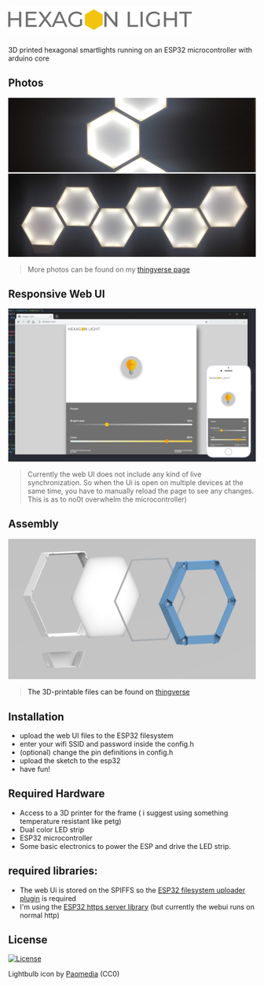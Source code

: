 
# <img src="logo.svg" title="webUI screenshot" alt="webUI screenshot">


3D printed  hexagonal smartlights running on an ESP32 microcontroller with arduino core


## Photos
![photo2](photo2.jpg)
![photo1](photo.jpg)
>More photos can be found on my <a href ="https://www.thingiverse.com/thing:3785919">thingverse page<a/>

## Responsive Web UI
![responsive web UI](webui.jpg)
>Currently the web UI does not include any kind of live synchronization. So when the Ui is open on multiple devices at the same time, you have to manually reload the page to see any changes. This is as to no0t overwhelm the microcontroller)

## Assembly
![assembly](assembly.png)
>The 3D-printable files can be found on <a href="https://www.thingiverse.com/thing:3785919">thingverse<a/>

## Installation
- upload the web UI files to the ESP32 filesystem
- enter your wifi SSID and password inside the config.h
- (optional) change the pin definitions in config.h
- upload the sketch to the esp32
- have fun!

## Required Hardware
- Access to a 3D printer for the frame ( i suggest using something temperature resistant like petg)
- Dual color LED strip
- ESP32 microcontroller
- Some basic electronics to power the ESP and drive the LED strip.

## required libraries:
- The web Ui is stored on the SPIFFS so the <a href="https://github.com/me-no-dev/arduino-esp32fs-plugin">ESP32 filesystem uploader plugin<a/> is required
- I'm using the <a href="https://github.com/fhessel/esp32_https_server">ESP32 https server library<a/> (but currently the webui runs on normal http)

## License
[![License](http://img.shields.io/:license-mit-blue.svg?style=flat-square)](http://badges.mit-license.org)

Lightbulb icon by <a href="http://www.iconarchive.com/show/small-n-flat-icons-by-paomedia/light-bulb-icon.html">Paomedia<a/> (CC0)
